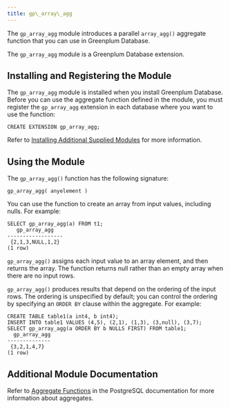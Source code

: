 ```yaml
---
title: gp\_array\_agg 
---
```


The `gp_array_agg` module introduces a parallel `array_agg()` aggregate function that you can use in Greenplum Database.

The `gp_array_agg` module is a Greenplum Database extension.

## <a id="topic_reg"></a>Installing and Registering the Module 

The `gp_array_agg` module is installed when you install Greenplum Database. Before you can use the aggregate function defined in the module, you must register the `gp_array_agg` extension in each database where you want to use the function:

```
CREATE EXTENSION gp_array_agg;
```

Refer to [Installing Additional Supplied Modules](../../install_guide/install_modules.html) for more information.

## <a id="topic_use"></a>Using the Module 

The `gp_array_agg()` function has the following signature:

```
gp_array_agg( anyelement )
```

You can use the function to create an array from input values, including nulls. For example:

```
SELECT gp_array_agg(a) FROM t1;
   gp_array_agg   
------------------
 {2,1,3,NULL,1,2}
(1 row)
```

`gp_array_agg()` assigns each input value to an array element, and then returns the array. The function returns null rather than an empty array when there are no input rows.

`gp_array_agg()` produces results that depend on the ordering of the input rows. The ordering is unspecified by default; you can control the ordering by specifying an `ORDER BY` clause within the aggregate. For example:

```
CREATE TABLE table1(a int4, b int4);
INSERT INTO table1 VALUES (4,5), (2,1), (1,3), (3,null), (3,7);
SELECT gp_array_agg(a ORDER BY b NULLS FIRST) FROM table1;
  gp_array_agg  
--------------
 {3,2,1,4,7}
(1 row)
```

## <a id="topic_info"></a>Additional Module Documentation 

Refer to [Aggregate Functions](https://www.postgresql.org/docs/9.4/functions-aggregate.html) in the PostgreSQL documentation for more information about aggregates.

